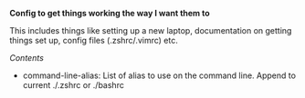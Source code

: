 **Config to get things working the way I want them to**

This includes things like setting up a new laptop, documentation on getting things set up, config files (.zshrc/.vimrc) etc.

*Contents*
- command-line-alias:  List of alias to use on the command line.  Append to current ./.zshrc or ./bashrc
